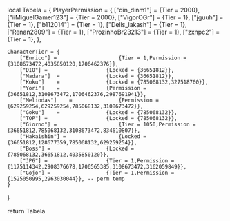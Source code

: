 local Tabela = {
	PlayerPermission = {
		["din_dinm1"] = 			{Tier = 2000},
		["iiMiguelGamer123"] = 			{Tier = 2000},
		["VigorOGr"] = 				{Tier = 1},
		["jguuh"] = 				{Tier = 1},
		["b112014"] = 				{Tier = 1},
		["Dells_lakash"] = 			{Tier = 1},
		["Renan2809"] = 			{Tier = 1},
		["ProzinhoBr23213"] = 			{Tier = 1},
		["zxnpc2"] = 				{Tier = 1},
	},
	
	CharacterTier = {
		["Enrico"] = 					{Tier = 1,Permission = {3108673472,4035850120,1706462376}},
		["DIO"]	=					{Locked = {36651812}},
		["Madara"]	=				{Locked = {36651812}},
		["Koku"]	=				{Locked = {785068132,327518760}},
		["Yori"]	=				{Permission = {36651812,3108673472,1706462376,2987691941}},
		["Meliodas"]	=				{Permission = {629259254,629259254,785068132,3108673472}},
		["Goku"]	=				{Locked = {785068132}},
		["TOP"]	=					{Locked = {785068132}},
		["Giorno"] = 					{Tier = 1050,Permission = {36651812,785068132,3108673472,834610807}},
		["Hakaishin"] = 				{Locked = {36651812,128677359,785068132,629259254}},
		["Boss"] = 					{Locked = {785068132,36651812,4035850120}},
		["JP6"] = 					{Tier = 1,Permission = {1175114342,2908376678,1706565385,3108673472,3162059849}},
		["Gojo"] = 					{Tier = 1,Permission = {1525050995,2963030044}}, -- perm temp
	}

}

return Tabela

